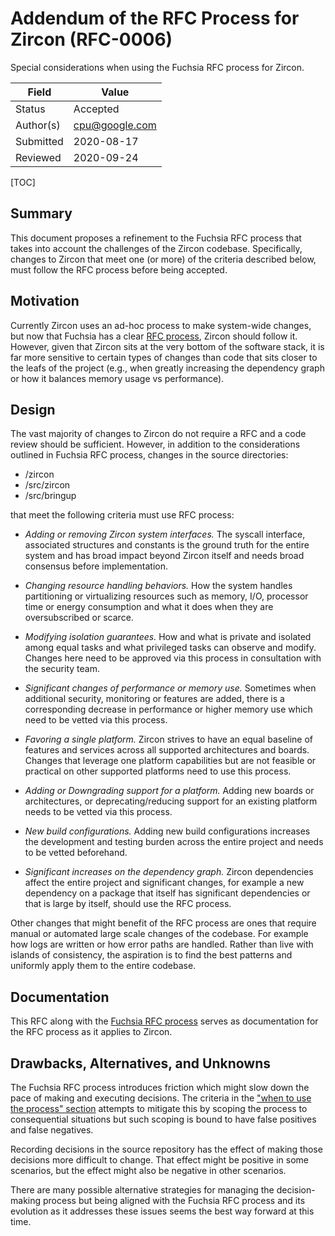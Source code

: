 # Addendum of the RFC Process for Zircon (RFC-0006)

Special considerations when using the Fuchsia RFC process for Zircon.

Field     | Value
----------|--------------------------
Status    | Accepted
Author(s) | cpu@google.com
Submitted | 2020-08-17
Reviewed  | 2020-09-24


[TOC]

## Summary

This document proposes a refinement to the Fuchsia RFC process that takes into
account the challenges of the Zircon codebase. Specifically, changes to Zircon
that meet one (or more) of the criteria described below, must follow the RFC
process before being accepted.

## Motivation

Currently Zircon uses an ad-hoc process to make system-wide changes, but now
that Fuchsia has a clear [RFC process](/docs/contribute/governance/rfcs/0001_rfc_process.md),
Zircon should follow it. However, given that Zircon sits at the very bottom of the
software stack, it is far more sensitive to certain types of changes than code that
sits closer to the leafs of the project (e.g., when greatly increasing the dependency
graph or how it balances memory usage vs performance).

## Design

The vast majority of changes to Zircon do not require a RFC and a code review should
be sufficient. However, in addition to the considerations outlined in Fuchsia RFC process,
changes in the source directories:

* /zircon
* /src/zircon
* /src/bringup

that meet the following criteria must use RFC process:

 * *Adding or removing Zircon system interfaces.* The syscall interface, associated
   structures and constants is the ground truth for the entire system and has broad
   impact beyond Zircon itself and needs broad consensus before implementation.

 * *Changing resource handling behaviors.*  How the system handles partitioning or
   virtualizing resources such as memory, I/O, processor time or energy consumption
   and what it does when they are oversubscribed or scarce.

 * *Modifying isolation guarantees.* How and what is private and isolated among
    equal tasks and what privileged tasks can observe and modify. Changes here need to
    be approved via this process in consultation with the security team.

 * *Significant changes of performance or memory use.* Sometimes when additional
    security, monitoring or features are added, there is a corresponding decrease in
    performance or higher memory use which need to be vetted via this process.

 * *Favoring a single platform.* Zircon strives to have an equal baseline of features
    and services across all supported architectures and boards. Changes that leverage
    one platform capabilities but are not feasible or practical on other supported
    platforms need to use this process.

 * *Adding or Downgrading support for a platform.* Adding new boards or architectures,
    or deprecating/reducing support for an existing platform needs to be vetted via
    this process.

 * *New build configurations.* Adding new build configurations increases the development
   and testing burden across the entire project and needs to be vetted beforehand.

 * *Significant increases on the dependency graph.* Zircon dependencies affect the
   entire project and significant changes, for example a new dependency on a package
   that itself has significant dependencies or that is large by itself, should use
   the RFC process.

Other changes that might benefit of the RFC process are ones that require manual or
automated large scale changes of the codebase. For example how logs are written or how
error paths are handled. Rather than live with islands of consistency, the aspiration
is to find the best patterns and uniformly apply them to the entire codebase.


## Documentation

This RFC along with the [Fuchsia RFC process](/docs/contribute/governance/rfcs/0001_rfc_process.md)
serves as documentation for the RFC process as it applies to Zircon.

## Drawbacks, Alternatives, and Unknowns

The Fuchsia RFC process introduces friction which might slow down the pace of making and
executing decisions. The criteria in the ["when to use the process" section](/docs/contribute/governance/rfcs/0001_rfc_process.md#when-to-use-the-process)
attempts to mitigate this by scoping the process to consequential situations but such
scoping is bound to have false positives and false negatives.

Recording decisions in the source repository has the effect of making those decisions
more difficult to change. That effect might be positive in some scenarios, but the effect
might also be negative in other scenarios.

There are many possible alternative strategies for managing the decision-making process
but being aligned with the Fuchsia RFC process and its evolution as it addresses these
issues seems the best way forward at this time.

